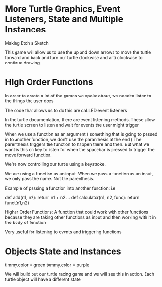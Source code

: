 # More Turtle Graphics, Event Listeners, State and Multiple Instances

Making Etch a Sketch 

This game will allow us to use the up and down arrows to move the turtle forward and back and turn our turtle clockwise and anti clockwise to continue drawing 


# High Order Functions 

In order to create a lot of the games we spoke about, we need to listen to the things the user does 

The code that allows us to do this are caLLED event listeners

In the turtle documentation, there are event listening methods.
These allow the turtle screen to listen and wait for events the user might trigger

When we use a function as an argument ( something that is going to passed in to another function, we don't use the paranthesis at the end ) The parenthesis triggers the function to happen there and then. But what we want is this on key to listen for when the spacebar is pressed to trigger the move forward function. 

We're now controlling our turtle using a keystroke.

We are using a function as an input. 
When we pass a function as an input, we only pass the name. Not the parenthesis. 

Example of passing a function into another function:
i.e 

def add(n1, n2):
return n1 + n2 
...
def calculator(n1, n2, func):
return funct(n1,n2)

Higher Order Functions:
A function that could work with other functions because they are taking other functions as input and then working with it in the body of function 

Very useful for listening to events and triggering functions

# Objects State and Instances 

timmy.color = green
tommy.color = purple

We will build out our turtle racing game and we will see this in action. Each turtle object will have a different state. 

